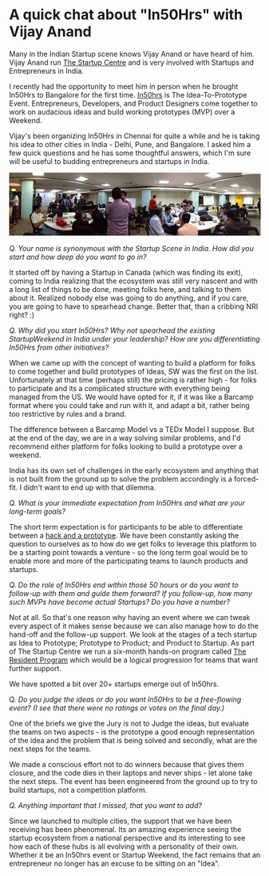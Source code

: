 # A quick chat about "In50Hrs" with Vijay Anand

Many in the Indian Startup scene knows Vijay Anand or have heard of him. Vijay Anand run [The Startup Centre](http://thestartupcentre.com/) and is very involved with Startups and Entrepreneurs in India.

I recently had the opportunity to meet him in person when he brought In50Hrs to Bangalore for the first time. [In50hrs](http://www.in50hrs.com/) is The Idea-To-Prototype Event. Entrepreneurs, Developers, and Product Designers come together to work on audacious ideas and build working prototypes (MVP) over a Weekend.

Vijay's been organizing In50Hrs in Chennai for quite a while and he is taking his idea to other cities in India - Delhi, Pune, and Bangalore. I asked him a few quick questions and he has some thoughtful answers, which I'm sure will be useful to budding entrepreneurs and startups in India.

![In50Hrs)](/static/2012/in50hrs-blr.jpg)

_Q. Your name is synonymous with the Startup Scene in India. How did you start and how deep do you want to go in?_

It started off by having a Startup in Canada (which was finding its exit), coming to India realizing that the ecosystem was still very nascent and with a long list of things to be done, meeting folks here, and talking to them about it. Realized nobody else was going to do anything, and if you care, you are going to have to spearhead change. Better that, than a cribbing NRI right? :)

_Q. Why did you start In50Hrs? Why not spearhead the existing StartupWeekend in India under your leadership? How are you differentiating In50Hrs from other initiatives?_

When we came up with the concept of wanting to build a platform for folks to come together and build prototypes of Ideas, SW was the first on the list. Unfortunately at that time (perhaps still) the pricing is rather high - for folks to participate and its a complicated structure with everything being managed from the US. We would have opted for it, if it was like a Barcamp format where you could take and run with it, and adapt a bit, rather being too restrictive by rules and a brand.

The difference between a Barcamp Model vs a TEDx Model I suppose. But at the end of the day, we are in a way solving similar problems, and I'd recommend either platform for folks looking to build a prototype over a weekend.

India has its own set of challenges in the early ecosystem and anything that is not built from the ground up to solve the problem accordingly is a forced-fit. I didn't want to end up with that dilemma.

_Q. What is your immediate expectation from In50Hrs and what are your long-term goals?_

The short term expectation is for participants to be able to differentiate between a [hack and a prototype](//www.in50hrs.com/blog/2012/7/17/a-prototype-vs-a-hack.html). We have been constantly asking the question to ourselves as to how do we get folks to leverage this platform to be a starting point towards a venture - so the long term goal would be to enable more and more of the participating teams to launch products and startups.

_Q. Do the role of In50Hrs end within those 50 hours or do you want to follow-up with them and guide them forward? If you follow-up, how many such MVPs have become actual Startups? Do you have a number?_

Not at all. So that's one reason why having an event where we can tweak every aspect of it makes sense because we can also manage how to do the hand-off and the follow-up support. We look at the stages of a tech startup as Idea to Prototype; Prototype to Product; and Product to Startup. As part of The Startup Centre we run a six-month hands-on program called [The Resident Program](//www.thestartupcentre.com/resident) which would be a logical progression for teams that want further support.

We have spotted a bit over 20+ startups emerge out of In50hrs.

_Q. Do you judge the ideas or do you want In50Hrs to be a free-flowing event? (I see that there were no ratings or votes on the final day.)_

One of the briefs we give the Jury is not to Judge the ideas, but evaluate the teams on two aspects - is the prototype a good enough representation of the idea and the problem that is being solved and secondly, what are the next steps for the teams.

We made a conscious effort not to do winners because that gives them closure, and the code dies in their laptops and never ships - let alone take the next steps. The event has been engineered from the ground up to try to build startups, not a competition platform.

_Q. Anything important that I missed, that you want to add?_

Since we launched to multiple cities, the support that we have been receiving has been phenomenal. Its an amazing experience seeing the startup ecosystem from a national perspective and its interesting to see how each of these hubs is all evolving with a personality of their own. Whether it be an In50hrs event or Startup Weekend, the fact remains that an entrepreneur no longer has an excuse to be sitting on an "Idea".
